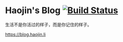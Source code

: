 # Haojin's Blog  [![Build Status](https://app.travis-ci.com/declan-haojin/blog.haojin.li.svg?branch=main)](https://app.travis-ci.com/declan-haojin/blog.haojin.li)

生活不是你活过的样子，而是你记住的样子。

https://blog.haojin.li
